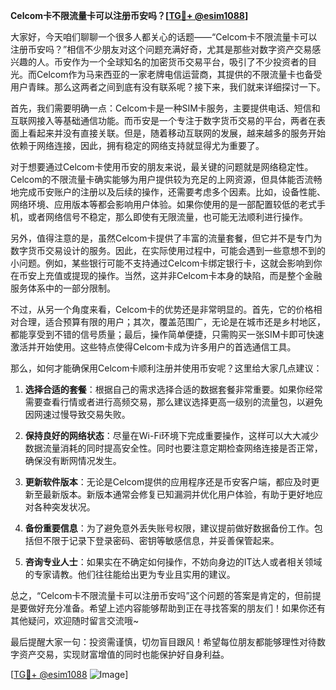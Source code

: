 **Celcom卡不限流量卡可以注册币安吗？[[TG💪+ @esim1088](https://t.me/s/esim1088)]**

大家好，今天咱们聊聊一个很多人都关心的话题——“Celcom卡不限流量卡可以注册币安吗？”相信不少朋友对这个问题充满好奇，尤其是那些对数字资产交易感兴趣的人。币安作为一个全球知名的加密货币交易平台，吸引了不少投资者的目光。而Celcom作为马来西亚的一家老牌电信运营商，其提供的不限流量卡也备受用户青睐。那么这两者之间到底有没有联系呢？接下来，我们就来详细探讨一下。

首先，我们需要明确一点：Celcom卡是一种SIM卡服务，主要提供电话、短信和互联网接入等基础通信功能。而币安是一个专注于数字货币交易的平台，两者在表面上看起来并没有直接关联。但是，随着移动互联网的发展，越来越多的服务开始依赖于网络连接，因此，拥有稳定的网络支持就显得尤为重要了。

对于想要通过Celcom卡使用币安的朋友来说，最关键的问题就是网络稳定性。Celcom的不限流量卡确实能够为用户提供较为充足的上网资源，但具体能否流畅地完成币安账户的注册以及后续的操作，还需要考虑多个因素。比如，设备性能、网络环境、应用版本等都会影响用户体验。如果你使用的是一部配置较低的老式手机，或者网络信号不稳定，那么即使有无限流量，也可能无法顺利进行操作。

另外，值得注意的是，虽然Celcom卡提供了丰富的流量套餐，但它并不是专门为数字货币交易设计的服务。因此，在实际使用过程中，可能会遇到一些意想不到的小问题。例如，某些银行可能不支持通过Celcom卡绑定银行卡，这就会影响到你在币安上充值或提现的操作。当然，这并非Celcom卡本身的缺陷，而是整个金融服务体系中的一部分限制。

不过，从另一个角度来看，Celcom卡的优势还是非常明显的。首先，它的价格相对合理，适合预算有限的用户；其次，覆盖范围广，无论是在城市还是乡村地区，都能享受到不错的信号质量；最后，操作简单便捷，只需购买一张SIM卡即可快速激活并开始使用。这些特点使得Celcom卡成为许多用户的首选通信工具。

那么，如何才能确保用Celcom卡顺利注册并使用币安呢？这里给大家几点建议：

1. **选择合适的套餐**：根据自己的需求选择合适的数据套餐非常重要。如果你经常需要查看行情或者进行高频交易，那么建议选择更高一级别的流量包，以避免因网速过慢导致交易失败。

2. **保持良好的网络状态**：尽量在Wi-Fi环境下完成重要操作，这样可以大大减少数据流量消耗的同时提高安全性。同时也要注意定期检查网络连接是否正常，确保没有断网情况发生。

3. **更新软件版本**：无论是Celcom提供的应用程序还是币安客户端，都应及时更新至最新版本。新版本通常会修复已知漏洞并优化用户体验，有助于更好地应对各种突发状况。

4. **备份重要信息**：为了避免意外丢失账号权限，建议提前做好数据备份工作。包括但不限于记录下登录密码、密钥等敏感信息，并妥善保管起来。

5. **咨询专业人士**：如果实在不确定如何操作，不妨向身边的IT达人或者相关领域的专家请教。他们往往能给出更为专业且实用的建议。

总之，“Celcom卡不限流量卡可以注册币安吗”这个问题的答案是肯定的，但前提是要做好充分准备。希望上述内容能够帮助到正在寻找答案的朋友们！如果你还有其他疑问，欢迎随时留言交流哦~

最后提醒大家一句：投资需谨慎，切勿盲目跟风！希望每位朋友都能够理性对待数字资产交易，实现财富增值的同时也能保护好自身利益。

[[TG💪+ @esim1088](https://t.me/s/esim1088) ![Image](https://i.postimg.cc/4NQfJmqS/Snipaste-2025-05-13-00-14-12.png)]